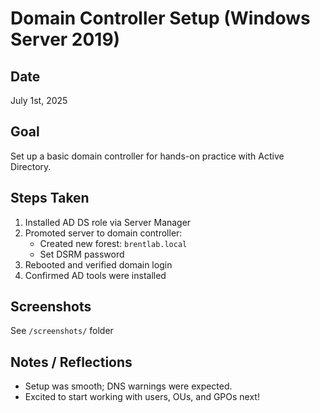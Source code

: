 # Domain Controller Setup (Windows Server 2019)

## Date
July 1st, 2025

## Goal
Set up a basic domain controller for hands-on practice with Active Directory.

## Steps Taken
1. Installed AD DS role via Server Manager
2. Promoted server to domain controller:
   - Created new forest: `brentlab.local`
   - Set DSRM password
3. Rebooted and verified domain login
4. Confirmed AD tools were installed

## Screenshots
See `/screenshots/` folder

## Notes / Reflections
- Setup was smooth; DNS warnings were expected.
- Excited to start working with users, OUs, and GPOs next!


